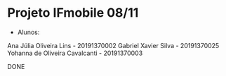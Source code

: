 # Projeto IFmobile 08/11

- Alunos:

Ana Júlia Oliveira Lins - 20191370002
Gabriel Xavier Silva - 20191370025
Yohanna de Oliveira Cavalcanti - 20191370003

DONE
